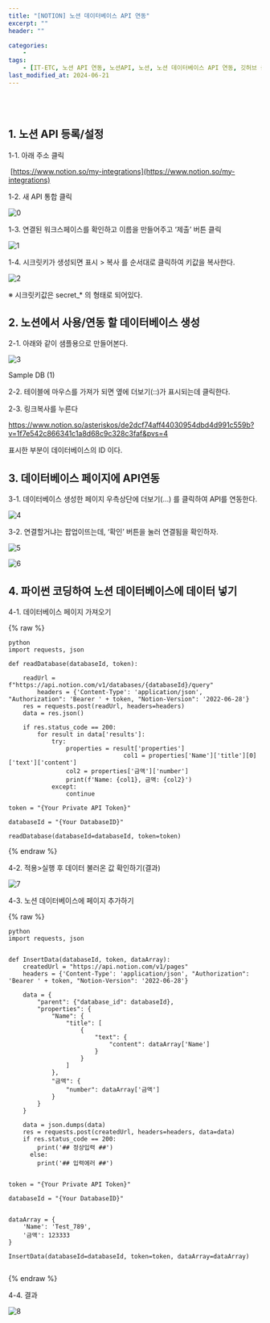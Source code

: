 ```yaml
---
title: "[NOTION] 노션 데이터베이스 API 연동"
excerpt: ""
header: ""

categories:
    - 
tags:
    - [IT-ETC, 노션 API 연동, 노션API, 노션, 노션 데이터베이스 API 연동, 깃허브 블로그, 깃허브블로그, ]
last_modified_at: 2024-06-21
---
```

<br><br>


## 1. 노션 API 등록/설정


1-1. 아래 주소 클릭


 [https://www.notion.so/my-integrations](https://www.notion.so/my-integrations)


1-2. 새 API 통합 클릭


![0](/upload/2024-06-21-[NOTION]-노션-데이터베이스-API-연동.md/0.png)


1-3. 연결된 워크스페이스를 확인하고 이름을 만들어주고 ‘제출’ 버튼 클릭


![1](/upload/2024-06-21-[NOTION]-노션-데이터베이스-API-연동.md/1.png)


1-4. 시크릿키가 생성되면 표시 > 복사 를 순서대로 클릭하여 키값을 복사한다.


![2](/upload/2024-06-21-[NOTION]-노션-데이터베이스-API-연동.md/2.png)


※ 시크릿키값은 secret_* 의 형태로 되어있다.


 



## 2. 노션에서 사용/연동 할 데이터베이스 생성


2-1. 아래와 같이 샘플용으로 만들어본다.


![3](/upload/2024-06-21-[NOTION]-노션-데이터베이스-API-연동.md/3.png)


Sample DB (1)


2-2. 테이블에 마우스를 가져가 되면 옆에 더보기(::)가 표시되는데 클릭한다.


2-3. 링크복사를 누른다


https://www.notion.so/asteriskos/de2dcf74aff44030954dbd4d991c559b?v=1f7e542c866341c1a8d68c9c328c3faf&pvs=4


표시한 부분이 데이터베이스의 ID 이다. 



## 3. 데이터베이스 페이지에 API연동


3-1. 데이터베이스 생성한 페이지 우측상단에  더보기(…) 를 클릭하여 API를 연동한다.


![4](/upload/2024-06-21-[NOTION]-노션-데이터베이스-API-연동.md/4.png)


3-2. 연결할거냐는 팝업이뜨는데, ‘확인’ 버튼을 눌러 연결됨을 확인하자.


![5](/upload/2024-06-21-[NOTION]-노션-데이터베이스-API-연동.md/5.png)


![6](/upload/2024-06-21-[NOTION]-노션-데이터베이스-API-연동.md/6.png)



## 4. 파이썬 코딩하여 노션 데이터베이스에 데이터 넣기


4-1. 데이터베이스 페이지 가져오기


{% raw %}
```
python
import requests, json

def readDatabase(databaseId, token):
    
    readUrl = f"https://api.notion.com/v1/databases/{databaseId}/query"
		headers = {'Content-Type': 'application/json', "Authorization": 'Bearer ' + token, "Notion-Version": '2022-06-28'}
    res = requests.post(readUrl, headers=headers)
    data = res.json()
 
    if res.status_code == 200:
        for result in data['results']:
            try:
                properties = result['properties']
								col1 = properties['Name']['title'][0]['text']['content']
                col2 = properties['금액']['number']
                print(f'Name: {col1}, 금액: {col2}')
            except:
                continue
        
token = "{Your Private API Token}"

databaseId = "{Your DatabaseID}"

readDatabase(databaseId=databaseId, token=token)

```
{% endraw %}


4-2. 적용>실행 후 데이터 불러온 값 확인하기(결과)


![7](/upload/2024-06-21-[NOTION]-노션-데이터베이스-API-연동.md/7.png)


4-3. 노션 데이터베이스에 페이지 추가하기


{% raw %}
```
python
import requests, json


def InsertData(databaseId, token, dataArray):
    createdUrl = "https://api.notion.com/v1/pages"
    headers = {'Content-Type': 'application/json', "Authorization": 'Bearer ' + token, "Notion-Version": '2022-06-28'}

    data = {
        "parent": {"database_id": databaseId},
        "properties": {
            "Name": {
                "title": [
                    {
                        "text": {
                            "content": dataArray['Name']
                        }
                    }
                ]
            },
            "금액": {
                "number": dataArray['금액']
            }
        }
    }

    data = json.dumps(data)
    res = requests.post(createdUrl, headers=headers, data=data)
    if res.status_code == 200:
	    print('## 정상입력 ##')
	  else:
	    print('## 입력에러 ##')	  


token = "{Your Private API Token}"

databaseId = "{Your DatabaseID}"


dataArray = {
    'Name': 'Test_789',
    '금액': 123333
}

InsertData(databaseId=databaseId, token=token, dataArray=dataArray)


```
{% endraw %}


4-4. 결과 


![8](/upload/2024-06-21-[NOTION]-노션-데이터베이스-API-연동.md/8.png)

